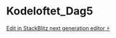 # Kodeloftet_Dag5

[Edit in StackBlitz next generation editor ⚡️](https://stackblitz.com/~/github.com/sharmababita/Kodeloftet_Dag5)